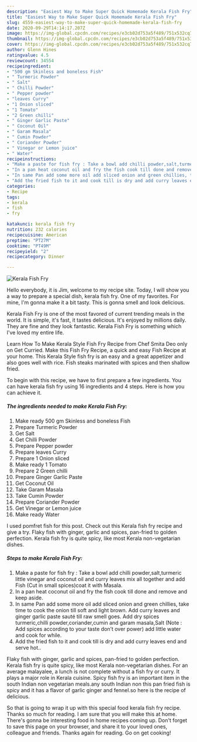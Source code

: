 ```yaml
---
description: "Easiest Way to Make Super Quick Homemade Kerala Fish Fry"
title: "Easiest Way to Make Super Quick Homemade Kerala Fish Fry"
slug: 4559-easiest-way-to-make-super-quick-homemade-kerala-fish-fry
date: 2020-09-29T14:14:17.207Z
image: https://img-global.cpcdn.com/recipes/e3cb02d753a5f489/751x532cq70/kerala-fish-fry-recipe-main-photo.jpg
thumbnail: https://img-global.cpcdn.com/recipes/e3cb02d753a5f489/751x532cq70/kerala-fish-fry-recipe-main-photo.jpg
cover: https://img-global.cpcdn.com/recipes/e3cb02d753a5f489/751x532cq70/kerala-fish-fry-recipe-main-photo.jpg
author: Glenn Hines
ratingvalue: 4.5
reviewcount: 34554
recipeingredient:
- "500 gm Skinless and boneless Fish"
- " Turmeric Powder"
- " Salt"
- " Chilli Powder"
- " Pepper powder"
- "leaves Curry"
- "1 Onion sliced"
- "1 Tomato"
- "2 Green chilli"
- " Ginger Garlic Paste"
- " Coconut Oil"
- " Garam Masala"
- " Cumin Powder"
- " Coriander Powder"
- " Vinegar or Lemon juice"
- " Water"
recipeinstructions:
- "Make a paste for fish fry : Take a bowl add chilli powder,salt,turmeric little vinegar and coconut oil and curry leaves mix all together and add Fish (Cut in small spices)coat it with Masala."
- "In a pan heat coconut oil and fry the fish cook till done and remove and keep aside."
- "In same Pan add some more oil add sliced onion and green chillies, take time to cook the onion till soft and light brown. Add curry leaves and ginger garlic paste sauté till raw smell goes. Add dry spices turmeric,chilli powder,coriander,cumin and garam masala,Salt (Note : Add spices according to your taste don’t over power) add little water and cook for while."
- "Add the fried fish to it and cook till is dry and add curry leaves end and serve hot.."
categories:
- Recipe
tags:
- kerala
- fish
- fry

katakunci: kerala fish fry 
nutrition: 232 calories
recipecuisine: American
preptime: "PT27M"
cooktime: "PT49M"
recipeyield: "2"
recipecategory: Dinner

---
```



![Kerala Fish Fry](https://img-global.cpcdn.com/recipes/e3cb02d753a5f489/751x532cq70/kerala-fish-fry-recipe-main-photo.jpg)

Hello everybody, it is Jim, welcome to my recipe site. Today, I will show you a way to prepare a special dish, kerala fish fry. One of my favorites. For mine, I'm gonna make it a bit tasty. This is gonna smell and look delicious.

Kerala Fish Fry is one of the most favored of current trending meals in the world. It is simple, it's fast, it tastes delicious. It's enjoyed by millions daily. They are fine and they look fantastic. Kerala Fish Fry is something which I've loved my entire life.

Learn How To Make Kerala Style Fish Fry Recipe from Chef Smita Deo only on Get Curried. Make this Fish Fry Recipe, a quick and easy Fish Recipe at your home. This Kerala Style fish fry is an easy and a great appetizer and also goes well with rice. Fish steaks marinated with spices and then shallow fried.


To begin with this recipe, we have to first prepare a few ingredients. You can have kerala fish fry using 16 ingredients and 4 steps. Here is how you can achieve it.

<!--inarticleads1-->

##### The ingredients needed to make Kerala Fish Fry:

1. Make ready 500 gm Skinless and boneless Fish
1. Prepare  Turmeric Powder
1. Get  Salt
1. Get  Chilli Powder
1. Prepare  Pepper powder
1. Prepare leaves Curry
1. Prepare 1 Onion sliced
1. Make ready 1 Tomato
1. Prepare 2 Green chilli
1. Prepare  Ginger Garlic Paste
1. Get  Coconut Oil
1. Take  Garam Masala
1. Take  Cumin Powder
1. Prepare  Coriander Powder
1. Get  Vinegar or Lemon juice
1. Make ready  Water


I used pomfret fish for this post. Check out this Kerala fish fry recipe and give a try. Flaky fish with ginger, garlic and spices, pan-fried to golden perfection. Kerala fish fry is quite spicy, like most Kerala non-vegetarian dishes. 

<!--inarticleads2-->

##### Steps to make Kerala Fish Fry:

1. Make a paste for fish fry : Take a bowl add chilli powder,salt,turmeric little vinegar and coconut oil and curry leaves mix all together and add Fish (Cut in small spices)coat it with Masala.
1. In a pan heat coconut oil and fry the fish cook till done and remove and keep aside.
1. In same Pan add some more oil add sliced onion and green chillies, take time to cook the onion till soft and light brown. Add curry leaves and ginger garlic paste sauté till raw smell goes. Add dry spices turmeric,chilli powder,coriander,cumin and garam masala,Salt (Note : Add spices according to your taste don’t over power) add little water and cook for while.
1. Add the fried fish to it and cook till is dry and add curry leaves end and serve hot..


Flaky fish with ginger, garlic and spices, pan-fried to golden perfection. Kerala fish fry is quite spicy, like most Kerala non-vegetarian dishes. For an average malayalee, a lunch is not complete without a fish fry or curry. It plays a major role in Kerala cuisine. Spicy fish fry is an important item in the south Indian non vegetarian meals.any south Indian non this pan fried fish is spicy and it has a flavor of garlic ginger and fennel.so here is the recipe of delicious. 

So that is going to wrap it up with this special food kerala fish fry recipe. Thanks so much for reading. I am sure that you will make this at home. There's gonna be interesting food in home recipes coming up. Don't forget to save this page on your browser, and share it to your loved ones, colleague and friends. Thanks again for reading. Go on get cooking!
